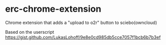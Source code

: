 # erc-chrome-extension

Chrome extension that adds a "upload to o2r" button to sciebo(owncloud) 

Based on the userscript https://gist.github.com/LukasLohoff/9e8e0cd985db5cce7057f1bcb6b7b3ef
